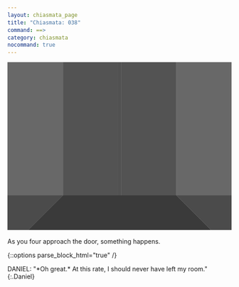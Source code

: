 ```yaml
---
layout: chiasmata_page
title: "Chiasmata: 038"
command: ==>
category: chiasmata
nocommand: true
---
```


![038](/chiasmata/images/narrative/037.gif)

As you four approach the door, something happens.

{::options parse_block_html="true" /}
<div class="dialogue">
DANIEL: "*Oh great.* At this rate, I should never have left my room."
{:.Daniel}
</div>
